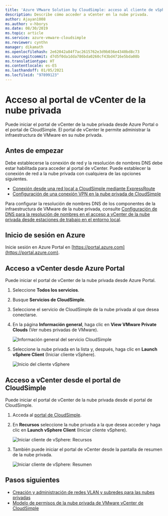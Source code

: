 ```yaml
---
title: 'Azure VMware Solution by CloudSimple: acceso al cliente de vSphere'
description: Describe cómo acceder a vCenter en la nube privada.
author: Ajayan1008
ms.author: v-hborys
ms.date: 08/30/2019
ms.topic: article
ms.service: azure-vmware-cloudsimple
ms.reviewer: cynthn
manager: dikamath
ms.openlocfilehash: 2e62042a84f7ac2615762e3d9b036e4340bd8c73
ms.sourcegitcommit: d7d5f0da1dda786bda0260cf43bd4716e5bda08b
ms.translationtype: HT
ms.contentlocale: es-ES
ms.lasthandoff: 01/05/2021
ms.locfileid: "97899123"
---
```

# <a name="access-your-private-cloud-vcenter-portal"></a>Acceso al portal de vCenter de la nube privada

Puede iniciar el portal de vCenter de la nube privada desde Azure Portal o el portal de CloudSimple.  El portal de vCenter le permite administrar la infraestructura de VMware en su nube privada.

## <a name="before-you-begin"></a>Antes de empezar

Debe establecerse la conexión de red y la resolución de nombres DNS debe estar habilitada para acceder al portal de vCenter.  Puede establecer la conexión de red a la nube privada con cualquiera de las opciones siguientes.

* [Conexión desde una red local a CloudSimple mediante ExpressRoute](on-premises-connection.md)
* [Configuración de una conexión VPN en la nube privada de CloudSimple](set-up-vpn.md)

Para configurar la resolución de nombres DNS de los componentes de la infraestructura de VMware de la nube privada, consulte [Configuración de DNS para la resolución de nombres en el acceso a vCenter de la nube privada desde estaciones de trabajo en el entorno local](on-premises-dns-setup.md).

## <a name="sign-in-to-azure"></a>Inicio de sesión en Azure

Inicie sesión en Azure Portal en [https://portal.azure.com](https://portal.azure.com).

## <a name="access-vcenter-from-azure-portal"></a>Acceso a vCenter desde Azure Portal

Puede iniciar el portal de vCenter de la nube privada desde Azure Portal.

1. Seleccione **Todos los servicios**.

2. Busque **Servicios de CloudSimple**.

3. Seleccione el servicio de CloudSimple de la nube privada al que desea conectarse.

4. En la página **Información general**, haga clic en **View VMware Private Clouds** (Ver nubes privadas de VMware).

    ![Información general del servicio CloudSimple](media/cloudsimple-service-overview.png)

5. Seleccione la nube privada en la lista y, después, haga clic en **Launch vSphere Client** (Iniciar cliente vSphere).

    ![Inicio del cliente vSphere](media/cloudsimple-service-launch-vsphere-client.png)

## <a name="access-vcenter-from-cloudsimple-portal"></a>Acceso a vCenter desde el portal de CloudSimple

Puede iniciar el portal de vCenter de la nube privada desde el portal de CloudSimple.

1. Acceda al [portal de CloudSimple](access-cloudsimple-portal.md).

2. En **Recursos** seleccione la nube privada a la que desea acceder y haga clic en **Launch vSphere Client** (Iniciar cliente vSphere).

    ![Iniciar cliente de vSphere: Recursos](media/cloudsimple-portal-resources-launch-vcenter.png)

3. También puede iniciar el portal de vCenter desde la pantalla de resumen de la nube privada.

    ![Iniciar cliente de vSphere: Resumen](media/cloudsimple-resources-summary-launch-vcenter.png)

## <a name="next-steps"></a>Pasos siguientes

* [Creación y administración de redes VLAN y subredes para las nubes privadas](create-vlan-subnet.md)
* [Modelo de permisos de la nube privada de VMware vCenter de CloudSimple](learn-private-cloud-permissions.md)